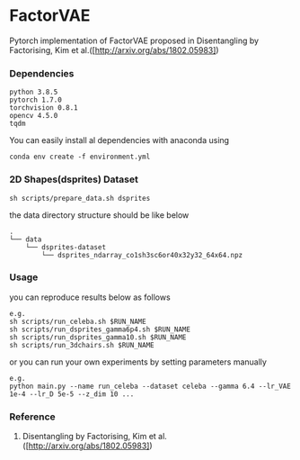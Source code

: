 # FactorVAE
Pytorch implementation of FactorVAE proposed in Disentangling by Factorising, Kim et al.([http://arxiv.org/abs/1802.05983])
<br>

### Dependencies
```
python 3.8.5
pytorch 1.7.0
torchvision 0.8.1
opencv 4.5.0
tqdm
```
You can easily install al dependencies with anaconda using <br>

```
conda env create -f environment.yml
```


### 2D Shapes(dsprites) Dataset
```
sh scripts/prepare_data.sh dsprites
```
the data directory structure should be like below<br>
```
.
└── data
    └── dsprites-dataset
        └── dsprites_ndarray_co1sh3sc6or40x32y32_64x64.npz
```

### Usage
you can reproduce results below as follows
```
e.g.
sh scripts/run_celeba.sh $RUN_NAME
sh scripts/run_dsprites_gamma6p4.sh $RUN_NAME
sh scripts/run_dsprites_gamma10.sh $RUN_NAME
sh scripts/run_3dchairs.sh $RUN_NAME
```
or you can run your own experiments by setting parameters manually
```
e.g.
python main.py --name run_celeba --dataset celeba --gamma 6.4 --lr_VAE 1e-4 --lr_D 5e-5 --z_dim 10 ...
```

### Reference
1. Disentangling by Factorising, Kim et al.([http://arxiv.org/abs/1802.05983])


[http://arxiv.org/abs/1802.05983]: http://arxiv.org/abs/1802.05983
[download]: http://mmlab.ie.cuhk.edu.hk/projects/CelebA.html
